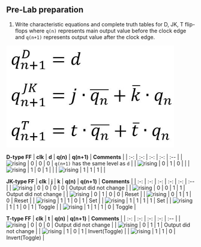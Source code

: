 ## Pre-Lab preparation

1. Write characteristic equations and complete truth tables for D, JK, T flip-flops where `q(n)` represents main output value before the clock edge and `q(n+1)` represents output value after the clock edge.

  ![Characteristic equations](https://github.com/mucha006/digital-electronics-1/blob/main/04-segment/pr_5.JPG)
<!--
https://editor.codecogs.com/
\begin{align*}
    q_{n+1}^D =&~D \\
    q_{n+1}^{JK} =& \\
    q_{n+1}^T =& \\
\end{align*}
-->

   **D-type FF**
   | **clk** | **d** | **q(n)** | **q(n+1)** | **Comments** |
   | :-: | :-: | :-: | :-: | :-- |
   | ![rising](https://github.com/tomas-fryza/digital-electronics-1/blob/master/labs/05-ffs/images/eq_uparrow.png) | 0 | 0 | 0 | `q(n+1)` has the same level as `d` |
   | ![rising](https://github.com/tomas-fryza/digital-electronics-1/blob/master/labs/05-ffs/images/eq_uparrow.png) | 0 | 1 | 0 |  |
   | ![rising](https://github.com/tomas-fryza/digital-electronics-1/blob/master/labs/05-ffs/images/eq_uparrow.png) | 1 | 0 | 1 |  |
   | ![rising](https://github.com/tomas-fryza/digital-electronics-1/blob/master/labs/05-ffs/images/eq_uparrow.png) | 1 | 1 | 1 |  |

   **JK-type FF**
   | **clk** | **j** | **k** | **q(n)** | **q(n+1)** | **Comments** |
   | :-: | :-: | :-: | :-: | :-: | :-- |
   | ![rising](https://github.com/tomas-fryza/digital-electronics-1/blob/master/labs/05-ffs/images/eq_uparrow.png) | 0 | 0 | 0 | 0 | Output did not change |
   | ![rising](https://github.com/tomas-fryza/digital-electronics-1/blob/master/labs/05-ffs/images/eq_uparrow.png) | 0 | 0 | 1 | 1 | Output did not change |
   | ![rising](https://github.com/tomas-fryza/digital-electronics-1/blob/master/labs/05-ffs/images/eq_uparrow.png) | 0 | 1 | 0 | 0 | Reset |
   | ![rising](https://github.com/tomas-fryza/digital-electronics-1/blob/master/labs/05-ffs/images/eq_uparrow.png) | 0 | 1 | 1 | 0 | Reset |
   | ![rising](https://github.com/tomas-fryza/digital-electronics-1/blob/master/labs/05-ffs/images/eq_uparrow.png) | 1 | 1 | 0 | 1 | Set |
   | ![rising](https://github.com/tomas-fryza/digital-electronics-1/blob/master/labs/05-ffs/images/eq_uparrow.png) | 1 | 1 | 1 | 1 | Set |
   | ![rising](https://github.com/tomas-fryza/digital-electronics-1/blob/master/labs/05-ffs/images/eq_uparrow.png) | 1 | 1 | 0 | 1 | Toggle |
   | ![rising](https://github.com/tomas-fryza/digital-electronics-1/blob/master/labs/05-ffs/images/eq_uparrow.png) | 1 | 1 | 1 | 0 | Toggle |

   **T-type FF**
   | **clk** | **t** | **q(n)** | **q(n+1)** | **Comments** |
   | :-: | :-: | :-: | :-: | :-- |
   | ![rising](https://github.com/tomas-fryza/digital-electronics-1/blob/master/labs/05-ffs/images/eq_uparrow.png) | 0 | 0 | 0 | Output did not change |
   | ![rising](https://github.com/tomas-fryza/digital-electronics-1/blob/master/labs/05-ffs/images/eq_uparrow.png) | 0 | 1 | 1 | Output did not change |
   | ![rising](https://github.com/tomas-fryza/digital-electronics-1/blob/master/labs/05-ffs/images/eq_uparrow.png) | 1 | 0 | 1 | Invert(Toggle) |
   | ![rising](https://github.com/tomas-fryza/digital-electronics-1/blob/master/labs/05-ffs/images/eq_uparrow.png) | 1 | 1 | 0 | Invert(Toggle) |

<a name="part1"></a>

